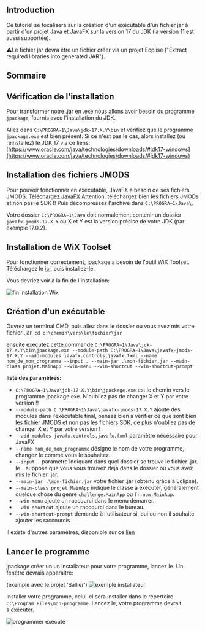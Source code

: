 ## Introduction

Ce tutoriel se focalisera sur la création d'un exécutable d'un fichier jar à partir d'un projet Java et JavaFX sur la version 17 du JDK (la version 11 est aussi supportée).

⚠️Le fichier jar devra être un fichier créer via un projet Ecplise ("Extract required libraries into generated JAR").

## Sommaire

## Vérification de l'installation

Pour transformer notre .jar en .exe nous allons avoir besoin du programme `jpackage`, fournis avec l'installation du JDK.

Allez dans `C:\PROGRA~1\Java\jdk-17.X.Y\bin` et vérifiez que le programme `jpackage.exe` est bien présent.
Si ce n'est pas le cas, alors installez (ou réinstallez) le JDK 17 via ce liens: [https://www.oracle.com/java/technologies/downloads/#jdk17-windows](https://www.oracle.com/java/technologies/downloads/#jdk17-windows)

## Installation des fichiers JMODS

Pour pouvoir fonctionner en exécutable, JavaFX a besoin de ses fichiers JMODS.
[Téléchargez JavaFX](https://gluonhq.com/products/javafx/) Attention, téléchargez bien les fichiers JMODs et non pas le SDK !!
Puis décompressez l'archive dans `C:\PROGRA~1\Java\`.

Votre dossier `C:\PROGRA~1\Java` doit normalement contenir un dossier `javafx-jmods-17.X.Y` ou X et Y est la version précise de votre JDK (par exemple 17.0.2).

## Installation de WiX Toolset

Pour fonctionner correctement, jpackage a besoin de l'outil WiX Toolset.
Téléchargez le [ici](https://github.com/wixtoolset/wix3/releases/download/wix3112rtm/wix311.exe), puis installez-le.

Vous devriez voir à la fin de l'installation:

![fin installation Wix](https://i.ibb.co/S7TC5wb/wix-toolset.png)

## Création d'un exécutable

Ouvrez un terminal CMD, puis allez dans le dossier ou vous avez mis votre fichier .jar.
`cd c:\chemin\vers\le\fichier\jar`

ensuite exécutez cette commande `C:\PROGRA~1\Java\jdk-17.X.Y\bin\jpackage.exe --module-path C:\PROGRA~1\Java\javafx-jmods-17.X.Y --add-modules javafx.controls,javafx.fxml --name nom_de_mon_programme --input . --main-jar .\mon-fichier.jar --main-class projet.MainApp --win-menu --win-shortcut --win-shortcut-prompt`

**liste des paramètres:**

- `C:\PROGRA~1\Java\jdk-17.X.Y\bin\jpackage.exe` est le chemin vers le programme jpackage.exe. N'oubliez pas de changer X et Y par votre version !!
- `--module-path C:\PROGRA~1\Java\javafx-jmods-17.X.Y` ajoute des modules dans l'exécutable final, pensez bien à vérifier ce que sont bien les fichier JMODS et non pas les fichiers SDK, de plus n'oubliez pas de changer X et Y par votre version !
- `--add-modules javafx.controls,javafx.fxml` paramètre nécéssaire pour JavaFX
- `--name nom_de_mon_programme` désigne le nom de votre programme, changez le comme vous le souhaitez.
- `--input .` paramètre indiquant dans quel dossier se trouve le fichier .jar. le `.` suppose que vous vous trouvez deja dans le dossier ou vous avez mis le fichier .jar.
- `--main-jar .\mon-fichier.jar` votre fichier .jar (obtenu grâce à Eclipse).
- `--main-class projet.MainApp` indique le classe à exécuter, généralement quelque chose du genre `challenge.MainApp` ou `fr.nom.MainApp`.
- `--win-menu` ajoute un raccourci dans le menu démarrer.
- `--win-shortcut` ajoute un raccourci dans le bureau.
- `--win-shortcut-prompt` demande à l'utilisateur si, oui ou non il souhaite ajouter les raccourcis.

Il existe d'autres paramètres, disponible sur ce [lien](https://docs.oracle.com/en/java/javase/14/docs/specs/man/jpackage.html)

## Lancer le programme

jpackage créer un un installateur pour votre programme, lancez le.
Un fenêtre devrais apparaître:

(exemple avec le projet 'Sallier')
![exemple installateur](https://i.ibb.co/JkQWThs/setup-exe.png)

Installer votre programme, celui-ci sera installer dans le répertoire `C:\Program Files\mon-programme`.
Lancez le, votre programme devrait s'exécuter.

![programmer exécuté](https://i.ibb.co/y6PM4rt/sallier-succesfull.png)
